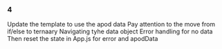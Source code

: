 ### 4

Update the template to use the apod data
Pay attention to the move from if/else to ternaary
Navigating tyhe data object
Error handling for no data
Then reset the state in App.js for error and apodData
